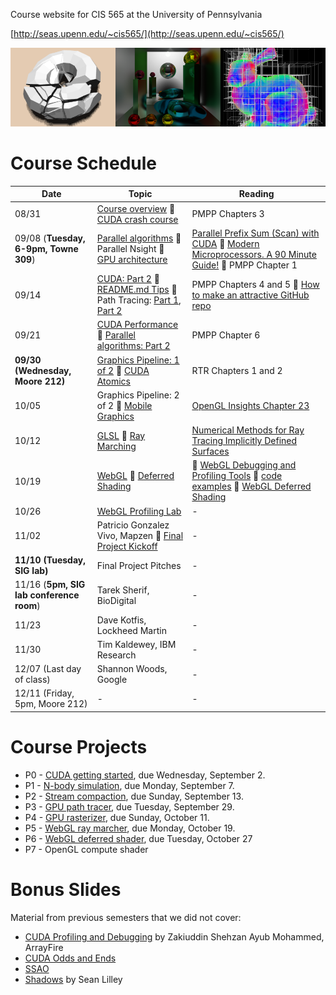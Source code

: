 Course website for CIS 565 at the University of Pennsylvania

[http://seas.upenn.edu/~cis565/](http://seas.upenn.edu/~cis565/)

![](images/banner.png)

# Course Schedule

 Date | Topic | Reading
 ---- | ----- | -------
08/31 | [Course overview](lectures/0-Course-Overview.pptx?raw=true) :small_blue_diamond: [CUDA crash course](lectures/1-CUDA-Introduction-1.pptx?raw=true) | PMPP Chapters 3
09/08 (**Tuesday, 6-9pm, Towne 309**) | [Parallel algorithms](lectures/2-Parallel-Algorithms.pptx?raw=true) :small_blue_diamond: Parallel Nsight :small_blue_diamond: [GPU architecture](3-GPU-Architecture-Overview.pptx?raw=true) | [Parallel Prefix Sum (Scan) with CUDA](http://http.developer.nvidia.com/GPUGems3/gpugems3_ch39.html) :small_blue_diamond: [Modern Microprocessors. A 90 Minute Guide!](http://www.lighterra.com/papers/modernmicroprocessors/) :small_blue_diamond: PMPP Chapter 1
09/14 | [CUDA: Part 2](4-CUDA-Introduction-2-of-2.pptx?raw=true) :small_blue_diamond: [README.md Tips](6-README-Tips.pptx?raw=true) :small_blue_diamond: Path Tracing: [Part 1](4.1-Path-Tracing-1.pdf?raw=true), [Part 2](4.2-Path-Tracing-2.pdf?raw=true) | PMPP Chapters 4 and 5 :small_blue_diamond: [How to make an attractive GitHub repo](https://github.com/pjcozzi/Articles/tree/master/CIS565/GitHubRepo)
09/21 | [CUDA Performance](7-CUDA-Performance.pptx?raw=true)  :small_blue_diamond: [Parallel algorithms: Part 2](5-Parallel-Algorithms-2.pptx?raw=true) | PMPP Chapter 6
**09/30 (Wednesday, Moore 212)** | [Graphics Pipeline: 1 of 2](09-Graphics-Pipeline.pptx?raw=true) :small_blue_diamond: [CUDA Atomics](8-CUDA-Atomics.pptx?raw=true) | RTR Chapters 1 and 2
10/05 | Graphics Pipeline: 2 of 2 :small_blue_diamond: [Mobile Graphics](10-Mobile-Graphics.pptx?raw=true) | [OpenGL Insights Chapter 23](http://www.seas.upenn.edu/~pcozzi/OpenGLInsights/OpenGLInsights-TileBasedArchitectures.pdf)
10/12 | [GLSL](11-GLSL.pptx?raw=true) :small_blue_diamond: [Ray Marching](12-Ray-Marching.pptx?raw=true) | [Numerical Methods for Ray Tracing Implicitly Defined Surfaces](http://graphics.cs.williams.edu/courses/cs371/f14/reading/implicit.pdf)
10/19 | [WebGL](lectures/13-WebGL.pptx?raw=true) :small_blue_diamond: [Deferred Shading](lectures/14-Deferred-Shading.pptx?raw=true) |  :small_blue_diamond: [WebGL Debugging and Profiling Tools](http://www.realtimerendering.com/blog/webgl-debugging-and-profiling-tools/) :small_blue_diamond: [code examples](webgl-examples) :small_blue_diamond: [WebGL Deferred Shading](https://hacks.mozilla.org/2014/01/webgl-deferred-shading/)
10/26 | [WebGL Profiling Lab](https://github.com/CIS565-Fall-2015/WebGL-Profiling-Lab) | -
11/02 | Patricio Gonzalez Vivo, Mapzen :small_blue_diamond: [Final Project Kickoff](https://github.com/CIS565-Fall-2015/Final-Project) | -
**11/10 (Tuesday, SIG lab)** | Final Project Pitches | -
11/16 (**5pm, SIG lab conference room**) | Tarek Sherif, BioDigital | -
11/23 | Dave Kotfis, Lockheed Martin | -
11/30 | Tim Kaldewey, IBM Research | -
12/07 (Last day of class)       | Shannon Woods, Google | -
12/11 (Friday, 5pm, Moore 212) | - | -

# Course Projects

* P0 - [CUDA getting started](https://github.com/CIS565-Fall-2015/Project0-CUDA-Getting-Started), due Wednesday, September 2.
* P1 - [N-body simulation](https://github.com/CIS565-Fall-2015/Project1-CUDA-Introduction), due Monday, September 7.
* P2 - [Stream compaction](https://github.com/CIS565-Fall-2015/Project2-Stream-Compaction/blob/master/README.md), due Sunday, September 13.
* P3 - [GPU path tracer](https://github.com/CIS565-Fall-2015/Project3-CUDA-Path-Tracer), due Tuesday, September 29.
* P4 - [GPU rasterizer](https://github.com/CIS565-Fall-2015/Project4-CUDA-Rasterizer), due Sunday, October 11.
* P5 - [WebGL ray marcher](https://github.com/CIS565-Fall-2015/Project5-GLSL-Ray-Marcher), due Monday, October 19.
* P6 - [WebGL deferred shader](https://github.com/CIS565-Fall-2015/Project6-WebGL-Deferred-Shading), due Tuesday, October 27
* P7 - OpenGL compute shader

# Bonus Slides

Material from previous semesters that we did not cover:

* [CUDA Profiling and Debugging](http://cis565-fall-2014.github.io/lectures/09-22-CUDA-Profiling-and-Debugging.pptx) by Zakiuddin Shehzan Ayub Mohammed, ArrayFire
* [CUDA Odds and Ends](http://cis565-fall-2013.github.io/lectures/10-02-CUDA-Odds-and-Ends.pptx)
* [SSAO](http://cis565-fall-2014.github.io/lectures/11-03-Ambient-Occlusion.pptx)
* [Shadows](http://cis565-fall-2014.github.io/lectures/10-27-Shadows.pdf) by Sean Lilley
